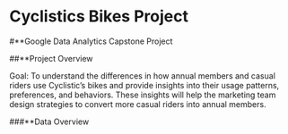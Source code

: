# Cyclistics Bikes Project
#**Google Data Analytics Capstone Project

##**Project Overview

Goal: To understand the differences in how annual members and casual riders use Cyclistic’s bikes and provide insights into their usage patterns, preferences, and behaviors. These insights will help the marketing team design strategies to convert more casual riders into annual members.

###**Data Overview
